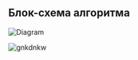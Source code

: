 ## Блок-схема алгоритма ##

![Diagram](https://thumb.cloud.mail.ru/thumb/xw1/Чистая%20вода.jpg)

![gnkdnkw](https://thumb.cloud.mail.ru/thumb/xw1/Чистая%20вода.jpg)

